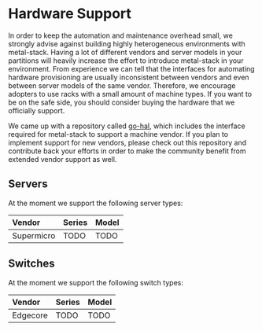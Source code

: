 # Hardware Support

In order to keep the automation and maintenance overhead small, we strongly advise against building highly heterogeneous environments with metal-stack. Having a lot of different vendors and server models in your partitions will heavily increase the effort to introduce metal-stack in your environment. From experience we can tell that the interfaces for automating hardware provisioning are usually inconsistent between vendors and even between server models of the same vendor. Therefore, we encourage adopters to use racks with a small amount of machine types. If you want to be on the safe side, you should consider buying the hardware that we officially support.

We came up with a repository called [go-hal](https://github.com/metal-stack/go-hal), which includes the interface required for metal-stack to support a machine vendor. If you plan to implement support for new vendors, please check out this repository and contribute back your efforts in order to make the community benefit from extended vendor support as well.

## Servers

At the moment we support the following server types:

| Vendor     | Series | Model |
|:---------- |:------ |:----- |
| Supermicro | TODO   | TODO  |

## Switches

At the moment we support the following switch types:

| Vendor   | Series | Model |
|:-------- |:------ |:----- |
| Edgecore | TODO   | TODO  |

